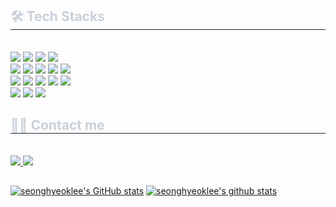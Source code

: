 <div align= "center">
    <div style="text-align: left;">
    <h2 style="border-bottom: 1px solid #21262d; color: #c9d1d9;"> 🛠️ Tech Stacks </h2> <br> 
    <div style="margin: ; text-align: left;" "text-align: left;">
      <img src="https://img.shields.io/badge/Kotlin-8A2BE2?style=flat&logo=Kotlin&logoColor=white">
      <img src="https://img.shields.io/badge/Java-007396?style=flat&logo=Java&logoColor=white">
      <img src="https://img.shields.io/badge/Docker-2496ED?style=flat&logo=Docker&logoColor=white">
      <img src="https://img.shields.io/badge/Github Actions-2088FF?style=flat-square&logo=GithubActions&logoColor=white">
      <br><img src="https://img.shields.io/badge/Amazon AWS-232F3E?style=flat&logo=Amazon AWS&logoColor=white">
      <img src="https://img.shields.io/badge/Amazon EC2-FF9900?style=flat&logo=Amazon EC2&logoColor=white">
      <img src="https://img.shields.io/badge/Amazon RDS-527FFF?style=flat&logo=Amazon RDS&logoColor=white">
      <img src="https://img.shields.io/badge/Amazon S3-569A31?style=flat&logo=Amazon S3&logoColor=white">
      <img src="https://img.shields.io/badge/Amazon ECS-FF9900?style=flat&logo=Amazon ECS&logoColor=white">
      <br><img src="https://img.shields.io/badge/Spring-6DB33F?style=flat&logo=Spring&logoColor=white">
      <img src="https://img.shields.io/badge/SpringBoot-6DB33F?style=flat-square&logo=SpringBoot&logoColor=white">
      <img src="https://img.shields.io/badge/SpringSecurity-6DB33F?style=flat-square&logo=SpringSecurity&logoColor=white">
      <img src="https://img.shields.io/badge/SpringDataJpa-6DB33F?style=flat-square&logo=SpringDataJpa&logoColor=white">
      <img src="https://img.shields.io/badge/SpringBatch-6DB33F?style=flat-square&logo=Spring&logoColor=white">
      <br><img src="https://img.shields.io/badge/Mysql-E6B91E?style=flat-square&logo=MySql&logoColor=white"> 
      <img src="https://img.shields.io/badge/MariaDB-1F305F?style=flat-square&logo=MariaDBFoundation&logoColor=white">
      <img src="https://img.shields.io/badge/Redis-9F1D10?style=flat-square&logo=Redis&logoColor=white">
      <br>
    </div>
    <div style="text-align: left;">
      <h2 style="border-bottom: 1px solid #21262d; color: #c9d1d9;"> 🧑‍💻 Contact me </h2> <br> 
      <div style="text-align: left;">
       <a href=https://velog.io/@shlee327> <img src="https://img.shields.io/badge/Velog-20C997?style=flat&logo=Velog&logoColor=white&link=https://velog.io/@shlee327"> </a>
       <a href=mailto:dltjdgur327@gmail.com> <img src="https://img.shields.io/badge/Gmail-EA4335?style=flat&logo=Gmail&logoColor=white&link=mailto:dltjdgur327@gmail.com"> </a>
      </div>
    </div>

##

[![seonghyeoklee's GitHub stats](https://github-readme-stats.vercel.app/api?username=seonghyeoklee&show_icons=true)](https://github.com/seonghyeoklee/)
[![seonghyeoklee's github stats](https://github-readme-stats.vercel.app/api/top-langs/?username=seonghyeoklee&show_icons=true&hide_border=true&title_color=004386&icon_color=004386&layout=compact)](https://github.com/seonghyeoklee/)

